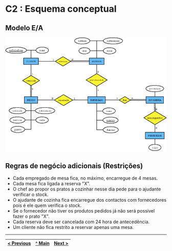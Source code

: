 # C2 : Esquema conceptual

## Modelo E/A
![diagrama](images/Diagrama.png)

## Regras de negócio adicionais (Restrições)
- Cada empregado de mesa fica, no máximo, encarregue de 4 mesas.
- Cada mesa fica ligada a reserva "X". 
- O chef ao propor os pratos a cozinhar nesse dia pede para o ajudante verificar o stock.
- O ajudante de cozinha fica encarregue dos contactos com fornecedores pois é ele quem verifica o stock.
- Se o fornecedor não tiver os produtos pedidos já não será possivel fazer o prato "X".
- Cada reserva deve ser cancelada com 24 hora de antecedência.
- Um cliente não fica restrito a reservar apenas uma mesa.

---
[< Previous](rebd01.md) | [^ Main](https://github.com/SIBD01/TrabalhoFinal) | [Next >](rebd03.md)
:--- | :---: | ---: 
